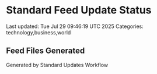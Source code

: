 # Standard Feed Update Status
Last updated: Tue Jul 29 09:46:19 UTC 2025
Categories: technology,business,world

## Feed Files Generated

Generated by Standard Updates Workflow
